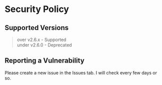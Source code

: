 # Security Policy

## Supported Versions
> over v2.6.x - Supported
> <br>
> under v2.6.0 - Deprecated

## Reporting a Vulnerability
Please create a new issue in the Issues tab. I will check every few days or so.
